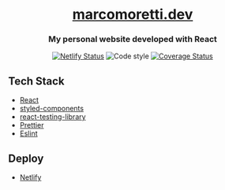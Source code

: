 <h1 align="center">
    <a href="https://marcomoretti.dev" target="_blank">marcomoretti.dev </a>
</h1>
<h3 align="center">
My personal website developed with React
</h3>
<div align="center">

[![Netlify Status](https://api.netlify.com/api/v1/badges/3ed4b76f-3a9b-4805-a337-df8fe84b2100/deploy-status)](https://app.netlify.com/sites/marcomoretti/deploys)
![Code style](https://img.shields.io/badge/code_style-prettier-ff69b4.svg)
[![Coverage Status](https://coveralls.io/repos/github/marcosvega91/marcomoretti.io/badge.svg?branch=develop)](https://coveralls.io/github/marcosvega91/marcomoretti.io?branch=develop)

</div>


## Tech Stack

- [React](https://github.com/facebook/react)
- [styled-components](https://github.com/styled-components)
- [react-testing-library](https://github.com/testing-library/react-testing-library)
- [Prettier](https://github.com/prettier/prettier)
- [Eslint](https://github.com/eslint/eslint)

## Deploy

- [Netlify](https://www.netlify.com/)
